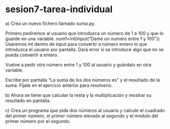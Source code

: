 # sesion7-tarea-individual
a) Crea un nuevo fichero llamado suma.py.

Primero pediremos al usuario que introduzca un número de 1 a 100 y que lo guarde en
una variable.
        num1=int(input(“Dame un numero entre 1 y 100”))
Usaremos int dentro de input para convertir a número entero lo que introduzca el usuario
por pantalla. Dará error si se introduce algo que no se pueda convertir a entero.

Vuelve a pedir otro número entre 1 y 100 al usuario y guárdalo en otra variable.

Escribe por pantalla “La suma de los dos números es” y el resultado de la suma. Fíjate en
el ejercicio anterior para resolverlo.

b) Ahora se tiene que calcular la resta y la multiplicación y mostrar su resultado en pantalla.

c) Crea un programa que pida dos números al usuario y calcule el cuadrado del primer
número, el primer número elevado al segundo y el módulo del primer número por el
segundo.

